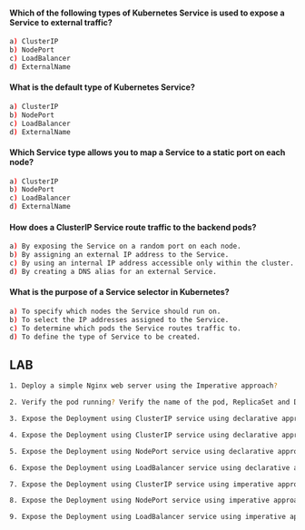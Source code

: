 #### Which of the following types of Kubernetes Service is used to expose a Service to external traffic?

```sh
a) ClusterIP
b) NodePort
c) LoadBalancer
d) ExternalName
```
#### What is the default type of Kubernetes Service?
```sh
a) ClusterIP
b) NodePort
c) LoadBalancer
d) ExternalName
```
#### Which Service type allows you to map a Service to a static port on each node?
```sh
a) ClusterIP
b) NodePort
c) LoadBalancer
d) ExternalName
```
#### How does a ClusterIP Service route traffic to the backend pods?
```sh
a) By exposing the Service on a random port on each node.
b) By assigning an external IP address to the Service.
c) By using an internal IP address accessible only within the cluster.
d) By creating a DNS alias for an external Service.
```
#### What is the purpose of a Service selector in Kubernetes?
```sh
a) To specify which nodes the Service should run on.
b) To select the IP addresses assigned to the Service.
c) To determine which pods the Service routes traffic to.
d) To define the type of Service to be created.
```
## LAB
```sh
1. Deploy a simple Nginx web server using the Imperative approach?
```
```sh
2. Verify the pod running? Verify the name of the pod, ReplicaSet and Deployment
```
```sh
3. Expose the Deployment using ClusterIP service using declarative approach
```
```sh
4. Expose the Deployment using ClusterIP service using declarative approach
```
```sh
5. Expose the Deployment using NodePort service using declarative approach
```
```sh
6. Expose the Deployment using LoadBalancer service using declarative approach
```
```sh
7. Expose the Deployment using ClusterIP service using imperative approach
```
```sh
8. Expose the Deployment using NodePort service using imperative approach
```
```sh
9. Expose the Deployment using LoadBalancer service using imperative approach
```
